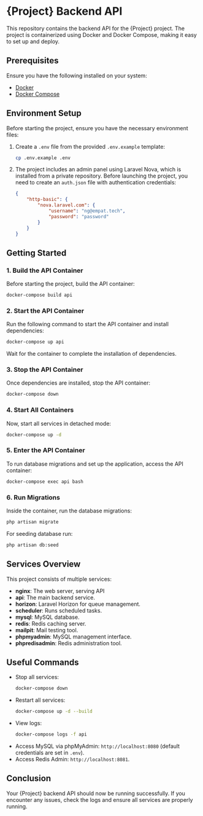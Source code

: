 # {Project} Backend API

This repository contains the backend API for the {Project} project. The project is containerized using Docker and Docker Compose, making it easy to set up and deploy.

## Prerequisites

Ensure you have the following installed on your system:
- [Docker](https://www.docker.com/get-started)
- [Docker Compose](https://docs.docker.com/compose/install/)

## Environment Setup

Before starting the project, ensure you have the necessary environment files:

1. Create a `.env` file from the provided `.env.example` template:
   ```sh
   cp .env.example .env
   ```
2. The project includes an admin panel using Laravel Nova, which is installed from a private repository. Before launching the project, you need to create an `auth.json` file with authentication credentials:
   ```json
   {
       "http-basic": {
           "nova.laravel.com": {
               "username": "ng@empat.tech",
               "password": "password" 
           }
       }
   }
   ```

## Getting Started

### 1. Build the API Container

Before starting the project, build the API container:
```sh
docker-compose build api
```

### 2. Start the API Container

Run the following command to start the API container and install dependencies:
```sh
docker-compose up api
```
Wait for the container to complete the installation of dependencies.

### 3. Stop the API Container

Once dependencies are installed, stop the API container:
```sh
docker-compose down
```

### 4. Start All Containers

Now, start all services in detached mode:
```sh
docker-compose up -d
```

### 5. Enter the API Container

To run database migrations and set up the application, access the API container:
```sh
docker-compose exec api bash
```

### 6. Run Migrations

Inside the container, run the database migrations:
```sh
php artisan migrate
```

For seeding database run:
```sh
php artisan db:seed
```

## Services Overview

This project consists of multiple services:

- **nginx**: The web server, serving API
- **api**: The main backend service.
- **horizon**: Laravel Horizon for queue management.
- **scheduler**: Runs scheduled tasks.
- **mysql**: MySQL database.
- **redis**: Redis caching server.
- **mailpit**: Mail testing tool.
- **phpmyadmin**: MySQL management interface.
- **phpredisadmin**: Redis administration tool.

## Useful Commands

- Stop all services:
  ```sh
  docker-compose down
  ```
- Restart all services:
  ```sh
  docker-compose up -d --build
  ```
- View logs:
  ```sh
  docker-compose logs -f api
  ```
- Access MySQL via phpMyAdmin: `http://localhost:8080` (default credentials are set in `.env`).
- Access Redis Admin: `http://localhost:8081`.

## Conclusion

Your {Project} backend API should now be running successfully. If you encounter any issues, check the logs and ensure all services are properly running.